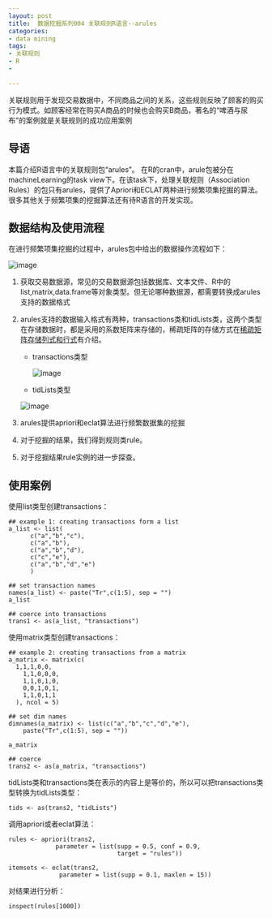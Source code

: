 ```yaml
---
layout: post
title:  数据挖掘系列004 关联规则R语言--arules
categories:
- data mining
tags:
- 关联规则
- R
- 

---
```


关联规则用于发现交易数据中，不同商品之间的关系，这些规则反映了顾客的购买行为模式。如顾客经常在购买A商品的时候也会购买B商品，著名的“啤酒与尿布”的案例就是关联规则的成功应用案例

## 导语

本篇介绍R语言中的关联规则包“arules”。 在R的cran中，arule包被分在machineLearning的task view下。在该task下，处理关联规则（Association Rules）的包只有arules，提供了Apriori和ECLAT两种进行频繁项集挖掘的算法。很多其他关于频繁项集的挖掘算法还有待R语言的开发实现。

## 数据结构及使用流程

在进行频繁项集挖掘的过程中，arules包中给出的数据操作流程如下：

![image](/media/img/algori/arules.png)

1. 获取交易数据源，常见的交易数据源包括数据库、文本文件、R中的list,matrix,data.frame等对象类型。但无论哪种数据源，都需要转换成arules支持的数据格式
2. arules支持的数据输入格式有两种，transactions类和tidLists类，这两个类型在存储数据时，都是采用的系数矩阵来存储的，稀疏矩阵的存储方式在[稀疏矩阵存储列式和行式](http://westerly-lzh.github.io/cn/2014/12/Sparse-Matrix-Storage-Style/)有介绍。
	* transactions类型
	
		![image](/media/img/algori/arules-trans.png)		

	* tidLists类型
	
	![image](/media/img/algori/arules-tids.png)
	
3. arules提供apriori和eclat算法进行频繁数据集的挖掘
4. 对于挖掘的结果，我们得到规则类rule。
5. 对于挖掘结果rule实例的进一步探查。


## 使用案例

使用list类型创建transactions：
	
	## example 1: creating transactions form a list
	a_list <- list(
	      c("a","b","c"),
	      c("a","b"),
	      c("a","b","d"),
	      c("c","e"),
	      c("a","b","d","e")
	      )

	## set transaction names
	names(a_list) <- paste("Tr",c(1:5), sep = "")
	a_list

	## coerce into transactions
	trans1 <- as(a_list, "transactions")
	
使用matrix类型创建transactions：

	## example 2: creating transactions from a matrix
	a_matrix <- matrix(c(
	  1,1,1,0,0,
		1,1,0,0,0,
		1,1,0,1,0,
		0,0,1,0,1,
		1,1,0,1,1
	  ), ncol = 5)

	## set dim names
	dimnames(a_matrix) <- list(c("a","b","c","d","e"),
		paste("Tr",c(1:5), sep = ""))

	a_matrix

	## coerce
	trans2 <- as(a_matrix, "transactions")
	
tidLists类和transactions类在表示的内容上是等价的，所以可以把transactions类型转换为tidLists类型：

	tids <- as(trans2, "tidLists")
	
	
调用apriori或者eclat算法：

	rules <- apriori(trans2, 
                 parameter = list(supp = 0.5, conf = 0.9,
                                  target = "rules"))
                            
    itemsets <- eclat(trans2,
                  parameter = list(supp = 0.1, maxlen = 15))
                  
对结果进行分析：

	inspect(rules[1000])

                  